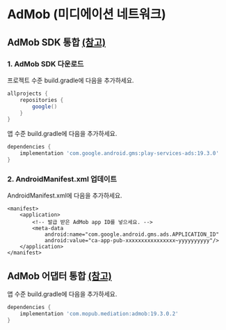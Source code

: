 # **AdMob (미디에이션 네트워크)**

## AdMob SDK 통합 [(참고)](https://developers.google.com/admob/android/quick-start?hl=ko)

### 1. AdMob SDK 다운로드
프로젝트 수준 build.gradle에 다음을 추가하세요.
~~~groovy
allprojects {
	repositories {
		google()
	}
}
~~~
앱 수준 build.gradle에 다음을 추가하세요.
~~~groovy
dependencies {
	implementation 'com.google.android.gms:play-services-ads:19.3.0'
}
~~~

### 2. AndroidManifest.xml 업데이트
AndroidManifest.xml에 다음을 추가하세요.
~~~
<manifest>
	<application>
        <!-- 발급 받은 AdMob app ID를 넣으세요. -->
		<meta-data
			android:name="com.google.android.gms.ads.APPLICATION_ID"
			android:value="ca-app-pub-xxxxxxxxxxxxxxxx~yyyyyyyyyy"/> 
	</application>
</manifest>
~~~

## AdMob 어댑터 통합 [(참고)](https://developers.mopub.com/publishers/mediation/networks/google/)
앱 수준 build.gradle에 다음을 추가하세요.
~~~groovy
dependencies {
	implementation 'com.mopub.mediation:admob:19.3.0.2'
}
~~~
